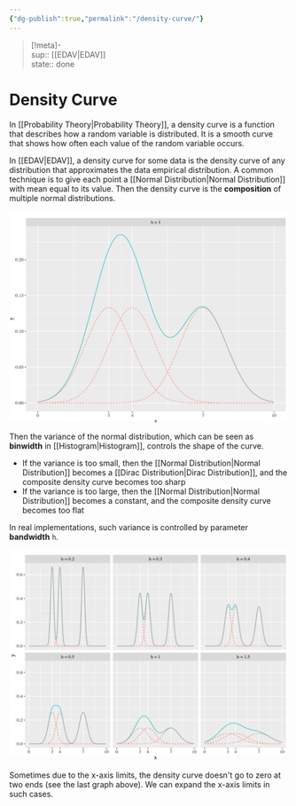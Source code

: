 ```yaml
---
{"dg-publish":true,"permalink":"/density-curve/"}
---
```


> [!meta]-  
sup:: [[EDAV\|EDAV]]  
state:: done

# Density Curve

In [[Probability Theory\|Probability Theory]], a density curve is a function that describes how a random variable is distributed. It is a smooth curve that shows how often each value of the random variable occurs.

In [[EDAV\|EDAV]], a density curve for some data is the density curve of any distribution that approximates the data empirical distribution.
A common technique is to give each point a [[Normal Distribution\|Normal Distribution]] with mean equal to its value. Then the density curve is the **composition** of multiple normal distributions.

![variance one](https://raw.githubusercontent.com/zcysxy/Figurebed/master/img/20221210194447.png)

Then the variance of the normal distribution, which can be seen as **binwidth** in [[Histogram\|Histogram]], controls the shape of the curve.

- If the variance is too small, then the [[Normal Distribution\|Normal Distribution]] becomes a [[Dirac Distribution\|Dirac Distribution]], and the composite density curve becomes too sharp
- If the variance is too large, then the [[Normal Distribution\|Normal Distribution]] becomes a constant, and the composite density curve becomes too flat

In real implementations, such variance is controlled by parameter **bandwidth** `h`.

![](https://raw.githubusercontent.com/zcysxy/Figurebed/master/img/20221210194717.png)

Sometimes due to the x-axis limits, the density curve doesn't go to zero at two ends (see the last graph above). We can expand the x-axis limits in such cases.

